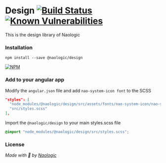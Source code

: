 # Design [![Build Status](https://travis-ci.org/naologic/design.svg?branch=master)](https://travis-ci.org/naologic/design) [![Known Vulnerabilities](https://snyk.io/test/github/naologic/design/badge.svg?targetFile=package.json)](https://snyk.io/test/github/naologic/design?targetFile=package.json)

This is the design library of Naologic


### Installation 

```npm install --save @naologic/design```

[![NPM](https://nodei.co/npm/@naologic/design.png)](https://nodei.co/npm/@naologic/design/)


### Add to your angular app

Modify the `angular.json` file and add `nao-system-icon font` to the SCSS 

```json
"styles": [
  "node_modules/@naologic/design/src/assets/fonts/nao-system-icon/nao-system-icon.css",
  "src/styles.scss"
],
```

Import the `@naologic/design` to your main styles.scss file
```css
@import "node_modules/@naologic/design/src/styles.scss";
```

<!-- *WARNING*: DO NOT use `@import` to add it directly to `styles.scss`. The size of the compiled package will be significantly larger -->


### License 

_Made with :robot: by [Naologic](https://naologic.com)_
